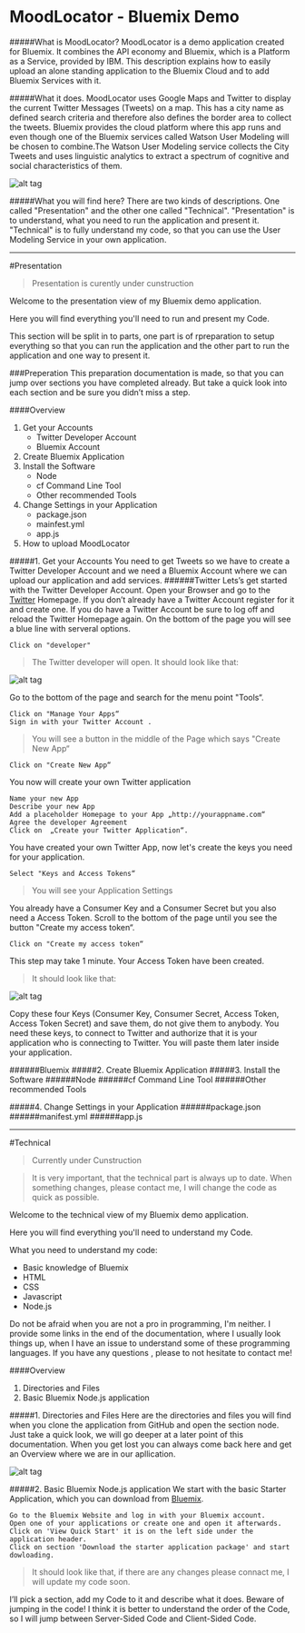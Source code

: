 MoodLocator - Bluemix Demo
===========

#####What is MoodLocator?
MoodLocator is a demo application created for Bluemix.
It combines the API economy and Bluemix, which is a Platform as a Service, provided by IBM.
This description explains how to easily upload an alone standing application to the Bluemix Cloud and to add Bluemix Services with it.

#####What it does.
MoodLocator uses Google Maps and Twitter to display the current Twitter Messages (Tweets) on a map. This has a city name as defined search criteria and therefore also defines the border area to collect the tweets. 
Bluemix provides the cloud platform where this app runs and even though one of the Bluemix services called Watson User Modeling will be chosen to combine.The Watson User Modeling service collects the City Tweets and uses linguistic analytics to extract a spectrum of cognitive and social characteristics of them.

![alt tag](https://raw.githubusercontent.com/JDihlmann/moodlocator/master/ReadMe/moodlocator.png)

#####What you will find here?
There are two kinds of descriptions. One called "Presentation" and the other one called "Technical".
"Presentation" is to understand, what you need to run the application and present it.
"Technical" is to fully understand my code, so that you can use the User Modeling Service in your own application. 

_________________________________________________________________________________________

#Presentation
>Presentation is curently under cunstruction

Welcome to the presentation view of my Bluemix demo application. 

Here you will find everything you'll need to run and present my Code.
 
This section will be split in to parts,  one part is of rpreparation to setup everything so that you can run the application and the other part to run the application and one way to present it.


###Preperation
This preparation documentation is made, so that you can jump over sections you have completed already. But take a quick look into each section and be sure you didn’t miss a step.



####Overview
1. Get your Accounts
	- Twitter Developer Account
	- Bluemix Account
2. Create Bluemix Application 
3.  Install the Software
	- Node
	- cf Command Line Tool
	- Other recommended Tools
4.  Change Settings in your Application
	- package.json
	- mainfest.yml
	- app.js
5. How to upload MoodLocator


#####1. Get your Accounts
You need to get Tweets so we have to create a Twitter Developer Account and  we need a Bluemix Account where we can upload our application and add services.
######Twitter
Lets’s get started with the Twitter Developer Account. Open your Browser and go to the [Twitter] Homepage. 
If you don’t already have a Twitter Account register for it and create one. If you do have a Twitter Account be sure to log off and reload the Twitter Homepage again. On the bottom of the page you will see a blue line with serveral options. 

	Click on "developer"
	
> The Twitter developer will open. It should look like that:

![alt tag](https://raw.githubusercontent.com/JDihlmann/moodlocator/master/ReadMe/twitterDev.png)

Go to the bottom of the page and search for the menu point "Tools“.

	Click on "Manage Your Apps“  
	Sign in with your Twitter Account .

> You will see a button in the middle of the Page which says "Create New App“

	Click on "Create New App“  	

You now will create your own Twitter application

	Name your new App
	Describe your new App 
	Add a placeholder Homepage to your App „http://yourappname.com“ 
	Agree the developer Agreement
	Click on  „Create your Twitter Application“.

You have created your own Twitter App, now let's create the keys you need for your application.

	Select "Keys and Access Tokens“

> You will see your Application Settings

You already have a Consumer Key and a Consumer Secret but you also need a Access Token.
Scroll to the bottom of the page until you see the button "Create my access token“.

	Click on "Create my access token“
	
This step may take 1 minute. Your Access Token have been created.
> It should look like that:

![alt tag](https://raw.githubusercontent.com/JDihlmann/moodlocator/master/ReadMe/twitterToken.jpg)

Copy these four Keys (Consumer Key, Consumer Secret, Access Token, Access Token Secret) and save them, do not give them to anybody. You need these keys, to connect to Twitter and authorize that it is your application who is connecting to Twitter. You will paste them later inside your application.

######Bluemix
#####2. Create Bluemix Application 
#####3. Install the Software
######Node
######cf Command Line Tool
######Other recommended Tools

#####4. Change Settings in your Application
######package.json
######manifest.yml
######app.js














_________________________________________________________________________________________

#Technical
> Currently under Cunstruction

>It is very important, that the technical part is always up to date. When something changes, please contact me, I will change the code as quick as possible.

Welcome to the technical view of my Bluemix demo application. 

Here you will find everything you'll need to understand my Code. 

What you need to understand my code:

- Basic knowledge of Bluemix
- HTML 
- CSS
- Javascript
- Node.js

Do not be afraid when you are not a pro in programming, I'm neither. I provide some links in the end of the documentation, where I usually look things up, when I have an issue to understand some of these programming languages.
If you have any questions , please to not hesitate to contact me!




####Overview
1. Directories and Files
2. Basic Bluemix Node.js application



#####1. Directories and Files
Here are the directories and files you will find when you clone the application from GitHub and open the section node. Just take a quick look, we will go deeper at a later point of this documentation. When you get lost you can always come back here and get an Overview where we are in our apllication.

![alt tag](https://raw.githubusercontent.com/JDihlmann/moodlocator/master/ReadMe/files.jpg)



#####2. Basic Bluemix Node.js application
We start with the basic Starter Application, which you can download from [Bluemix].

    Go to the Bluemix Website and log in with your Bluemix account.
    Open one of your applications or create one and open it afterwards.
    Click on 'View Quick Start' it is on the left side under the application header.
    Click on section 'Download the starter application package' and start dowloading.

> It should look like that, if there are any changes please connact me, I will update my code soon.



I’ll pick a section, add my Code to it and describe what it does. Beware of jumping in the code! 
I think it is better to understand the order of the Code, so I will jump between Server-Sided Code and Client-Sided Code.





[Bluemix]:https://console.ng.bluemix.net
[Twitter]: https://twitter.com
